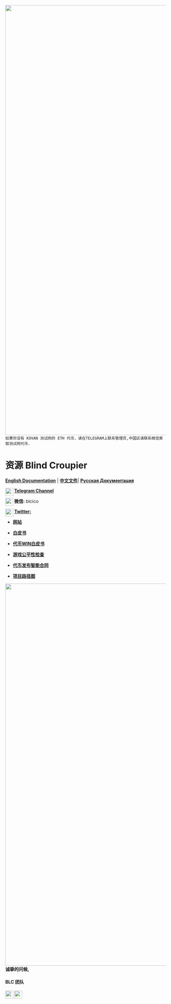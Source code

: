 [<img align="left" src="https://user-images.githubusercontent.com/31250469/29787597-18d2a772-8c62-11e7-92df-e40b94050b0a.jpg" width="1350">](https://mvp.blindcroupier.io/)
`如果你没有 KOVAN 测试网的 ETH 代币，请在TELEGRAM上联系管理员,中国区请联系微信索取测试网代币.`

# 资源 Blind Croupier
[**English Documentation**](https://github.com/BlindCroupier/Documentation/tree/master/English%20Documentation) | [**中文文件**](https://github.com/BlindCroupier/Documentation/tree/master/Chinese%20Documentation)| [**Русская Документация**](https://github.com/BlindCroupier/Documentation/tree/master/Russian%20Documentation)

<img align="left" src="https://user-images.githubusercontent.com/31250469/29752563-2ad17fa4-8b93-11e7-9c40-64e62feb64eb.jpg" width="25">[**Telegram Channel**](https://t.me/blindcroupier)

<img align="left" src="https://user-images.githubusercontent.com/31250469/29752596-b779b930-8b93-11e7-9e3b-7d3e1ec9ae28.jpg" width="25">**微信:** blcico

<img align="left" src="https://user-images.githubusercontent.com/31250469/29752590-9785e734-8b93-11e7-8eb3-e5de22b70f97.jpg" width="25">[**Twitter:**](https://twitter.com/BlindCroupier)

* [**网站**](https://blindcroupier.io/index-ru.html)

* [**白皮书**](https://github.com/BlindCroupier/Documentation/blob/master/Chinese%20Documentation/%E7%99%BD%E7%9A%AE%E4%B9%A6.md#blindcroupierio-%E7%99%BD%E7%9A%AE%E4%B9%A6)

* [**代币WIN白皮书**](https://github.com/BlindCroupier/Documentation/blob/master/Chinese%20Documentation/WIN%E4%BB%A3%E5%B8%81%E5%88%86%E9%85%8D%E6%96%B9%E6%A1%88.md#win%E4%BB%A3%E5%B8%81%E5%88%86%E9%85%8D%E6%96%B9%E6%A1%88)

* [**游戏公平性检查**](https://github.com/BlindCroupier/Documentation/blob/master/English%20Documentation/Game%20Fairness%20Check.md#game-fairness-check)

* [**代币发布智能合同**](https://etherscan.io/address/0xaa3e80a42e7bac1072bee7ee5ac72123969b8400)

* [**项目路径图**](https://github.com/BlindCroupier/Documentation/blob/master/Chinese%20Documentation/WIN%E4%BB%A3%E5%B8%81%E5%88%86%E9%85%8D%E6%96%B9%E6%A1%88.md#%E5%8F%91%E5%B1%95%E8%AE%A1%E5%88%92)


<img align="left" src="https://user-images.githubusercontent.com/31250469/29752217-87d61d60-8b8c-11e7-92fc-5ddf220c5c2b.jpg" width="1200">

#### 诚挚的问候,

#### BLC 团队

[<img align="left" src="https://user-images.githubusercontent.com/31250469/29752563-2ad17fa4-8b93-11e7-9c40-64e62feb64eb.jpg" width="25">](https://t.me/rublindcroupier) [<img align="left" src="https://user-images.githubusercontent.com/31250469/29752590-9785e734-8b93-11e7-8eb3-e5de22b70f97.jpg" width="25">](https://twitter.com/BlindCroupier)
